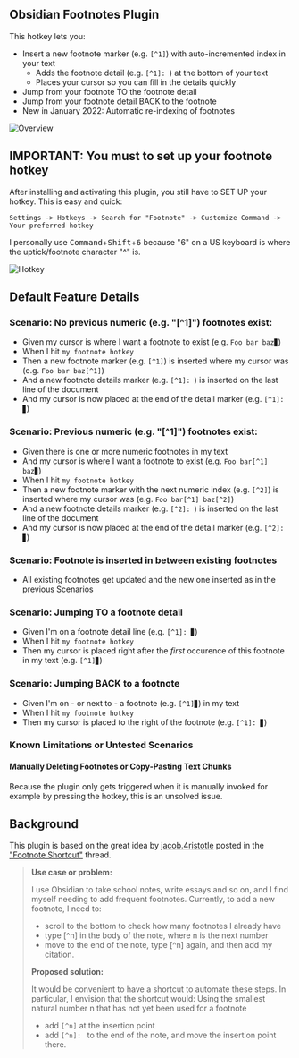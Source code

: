 ## Obsidian Footnotes Plugin

This hotkey lets you:

- Insert a new footnote marker (e.g. `[^1]`) with auto-incremented index in your text 
    - Adds the footnote detail (e.g. `[^1]: `) at the bottom of your text 
    - Places your cursor so you can fill in the details quickly
- Jump from your footnote TO the footnote detail
- Jump from your footnote detail BACK to the footnote 
- New in January 2022: Automatic re-indexing of footnotes

![Overview](https://github.com/akaalias/obsidian-footnotes/blob/master/basic.gif?raw=true)

## IMPORTANT: You must to set up your footnote hotkey

After installing and activating this plugin, you still have to SET UP your hotkey. This is easy and quick:

`Settings -> Hotkeys -> Search for "Footnote" -> Customize Command -> Your preferred hotkey`

I personally use <kbd>Command</kbd>+<kbd>Shift</kbd>+<kbd>6</kbd> because "6" on a US keyboard is where the uptick/footnote character "^" is.

![Hotkey](https://github.com/akaalias/obsidian-footnotes/blob/master/hotkey.png?raw=true)

## Default Feature Details
### Scenario: No previous numeric (e.g. "[^1]") footnotes exist:
- Given my cursor is where I want a footnote to exist (e.g. `Foo bar baz▊`)
- When I hit `my footnote hotkey`
- Then a new footnote marker (e.g. `[^1]`) is inserted where my cursor was (e.g. `Foo bar baz[^1]`)
- And a new footnote details marker (e.g. `[^1]: `) is inserted on the last line of the document
- And my cursor is now placed at the end of the detail marker (e.g. `[^1]: ▊`)

### Scenario: Previous numeric (e.g. "[^1]") footnotes exist:
- Given there is one or more numeric footnotes in my text 
- And my cursor is where I want a footnote to exist (e.g. `Foo bar[^1] baz▊`)
- When I hit `my footnote hotkey`
- Then a new footnote marker with the next numeric index (e.g. `[^2]`) is inserted where my cursor was (e.g. `Foo bar[^1] baz[^2]`)
- And a new footnote details marker (e.g. `[^2]: `) is inserted on the last line of the document
- And my cursor is now placed at the end of the detail marker (e.g. `[^2]: ▊`)

### Scenario: Footnote is inserted in between existing footnotes
- All existing footnotes get updated and the new one inserted as in the previous Scenarios

### Scenario: Jumping TO a footnote detail
- Given I'm on a footnote detail line (e.g. `[^1]: ▊`)
- When I hit `my footnote hotkey`
- Then my cursor is placed right after the *first* occurence of this footnote in my text (e.g. `[^1]▊`)

### Scenario: Jumping BACK to a footnote
- Given I'm on - or next to - a footnote (e.g. `[^1]▊`) in my text
- When I hit `my footnote hotkey`
- Then my cursor is placed to the right of the footnote (e.g. `[^1]: ▊`)

### Known Limitations or Untested Scenarios
#### Manually Deleting Footnotes or Copy-Pasting Text Chunks
Because the plugin only gets triggered when it is manually invoked for example by pressing the hotkey, this is an unsolved issue.

## Background
This plugin is based on the great idea by [jacob.4ristotle](https://forum.obsidian.md/u/jacob.4ristotle/summary) posted in the ["Footnote Shortcut"](https://forum.obsidian.md/t/footnote-shortcut/8872) thread.

> **Use case or problem:**
>
> I use Obsidian to take school notes, write essays and so on, and I find myself needing to add frequent footnotes. Currently, to add a new footnote, I need to:
> - scroll to the bottom to check how many footnotes I already have
> - type [^n] in the body of the note, where n is the next number
> - move to the end of the note, type [^n] again, and then add my citation.
>
> **Proposed solution:**
>
> It would be convenient to have a shortcut to automate these steps. In particular, I envision that the shortcut would:
> Using the smallest natural number n that has not yet been used for a footnote
> - add `[^n]` at the insertion point
> - add `[^n]: ` to the end of the note, and move the insertion point there.